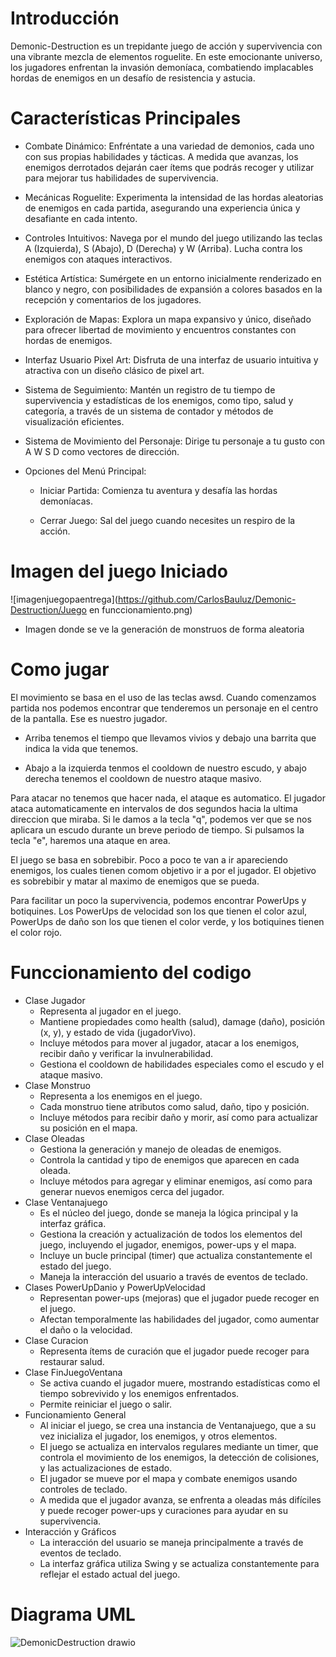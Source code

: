 # Introducción

Demonic-Destruction es un trepidante juego de acción y supervivencia con una vibrante mezcla de elementos roguelite. En este emocionante universo, los jugadores enfrentan la invasión demoníaca, combatiendo implacables hordas de enemigos en un desafío de resistencia y astucia.

# Características Principales

- Combate Dinámico: Enfréntate a una variedad de demonios, cada uno con sus propias habilidades y tácticas. A medida que avanzas, los enemigos derrotados dejarán caer ítems que podrás recoger y utilizar para mejorar tus habilidades de supervivencia.
- Mecánicas Roguelite: Experimenta la intensidad de las hordas aleatorias de enemigos en cada partida, asegurando una experiencia única y desafiante en cada intento.
- Controles Intuitivos: Navega por el mundo del juego utilizando las teclas A (Izquierda), S (Abajo), D (Derecha) y W (Arriba). Lucha contra los enemigos con ataques interactivos.
- Estética Artística: Sumérgete en un entorno inicialmente renderizado en blanco y negro, con posibilidades de expansión a colores basados en la recepción y comentarios de los jugadores.
- Exploración de Mapas: Explora un mapa expansivo y único, diseñado para ofrecer libertad de movimiento y encuentros constantes con hordas de enemigos.
- Interfaz Usuario Pixel Art: Disfruta de una interfaz de usuario intuitiva y atractiva con un diseño clásico de pixel art.
- Sistema de Seguimiento: Mantén un registro de tu tiempo de supervivencia y estadísticas de los enemigos, como tipo, salud y categoría, a través de un sistema de contador y métodos de visualización eficientes.
- Sistema de Movimiento del Personaje: Dirige tu personaje a tu gusto con A W S D como vectores de dirección.

- Opciones del Menú Principal:
  
  - Iniciar Partida: Comienza tu aventura y desafía las hordas demoníacas.

  - Cerrar Juego: Sal del juego cuando necesites un respiro de la acción.
 
 # Imagen del juego Iniciado

 ![imagenjuegopaentrega](https://github.com/CarlosBauluz/Demonic-Destruction/Juego en funccionamiento.png)

 - Imagen donde se ve la generación de monstruos de forma aleatoria

  # Como jugar

  El movimiento se basa en el uso de las teclas awsd. Cuando comenzamos partida nos podemos encontrar que tenderemos un personaje en el centro de la pantalla. Ese es nuestro jugador.

  - Arriba tenemos el tiempo que llevamos vivios y debajo una barrita que indica la vida que tenemos.

  - Abajo a la izquierda tenmos el cooldown de nuestro escudo, y abajo derecha tenemos el cooldown de nuestro ataque masivo.

Para atacar no tenemos que hacer nada, el ataque es automatico. El jugador ataca automaticamente en intervalos de dos segundos hacia la ultima direccion que miraba. Si le damos a la tecla "q", podemos ver que se nos aplicara un escudo durante un breve periodo de tiempo. Si pulsamos la tecla "e", haremos una ataque en area.

El juego se basa en sobrebibir. Poco a poco te van a ir apareciendo enemigos, los cuales tienen comom objetivo ir a por el jugador. El objetivo es sobrebibir y matar al maximo de enemigos que se pueda.

Para facilitar un poco la supervivencia, podemos encontrar PowerUps y botiquines. Los PowerUps de velocidad son los que tienen el color azul, PowerUps de daño son los que tienen el color verde, y los botiquines tienen el color rojo.

  # Funccionamiento del codigo

  - Clase Jugador
    - Representa al jugador en el juego.
    - Mantiene propiedades como health (salud), damage (daño), posición (x, y), y estado de vida (jugadorVivo).
    - Incluye métodos para mover al jugador, atacar a los enemigos, recibir daño y verificar la invulnerabilidad.
    - Gestiona el cooldown de habilidades especiales como el escudo y el ataque masivo.
  - Clase Monstruo
    - Representa a los enemigos en el juego.
    - Cada monstruo tiene atributos como salud, daño, tipo y posición.
    - Incluye métodos para recibir daño y morir, así como para actualizar su posición en el mapa.
  - Clase Oleadas
    - Gestiona la generación y manejo de oleadas de enemigos.
    - Controla la cantidad y tipo de enemigos que aparecen en cada oleada.
    - Incluye métodos para agregar y eliminar enemigos, así como para generar nuevos enemigos cerca del jugador.
  - Clase Ventanajuego
    - Es el núcleo del juego, donde se maneja la lógica principal y la interfaz gráfica.
    - Gestiona la creación y actualización de todos los elementos del juego, incluyendo el jugador, enemigos, power-ups y el mapa.
    - Incluye un bucle principal (timer) que actualiza constantemente el estado del juego.
    - Maneja la interacción del usuario a través de eventos de teclado.
  - Clases PowerUpDanio y PowerUpVelocidad
    - Representan power-ups (mejoras) que el jugador puede recoger en el juego.
    - Afectan temporalmente las habilidades del jugador, como aumentar el daño o la velocidad.
  - Clase Curacion
    - Representa ítems de curación que el jugador puede recoger para restaurar salud.
  - Clase FinJuegoVentana
    - Se activa cuando el jugador muere, mostrando estadísticas como el tiempo sobrevivido y los enemigos enfrentados.
    - Permite reiniciar el juego o salir.
  - Funcionamiento General
    - Al iniciar el juego, se crea una instancia de Ventanajuego, que a su vez inicializa el jugador, los enemigos, y otros elementos.
    - El juego se actualiza en intervalos regulares mediante un timer, que controla el movimiento de los enemigos, la detección de colisiones, y las actualizaciones de estado.
    - El jugador se mueve por el mapa y combate enemigos usando controles de teclado.
    - A medida que el jugador avanza, se enfrenta a oleadas más difíciles y puede recoger power-ups y curaciones para ayudar en su supervivencia.
  - Interacción y Gráficos
    - La interacción del usuario se maneja principalmente a través de eventos de teclado.
    - La interfaz gráfica utiliza Swing y se actualiza constantemente para reflejar el estado actual del juego.

 
 # Diagrama UML

![DemonicDestruction drawio](https://github.com/CarlosBauluz/Demonic-Destruction/assets/145339678/d6a2e4f0-d28d-426f-9b61-821ed39e0632)
